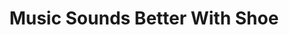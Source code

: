 ---
artist: Karenn
title: 'Music Sounds Better With Shoe'
apple_link: 'https://music.apple.com/us/album/music-sounds-better-with-shoe-single/1515982103'
link: 'https://www.dropbox.com/s/v5lpkbbjnk52xeh/Karenn.zip?dl=1'
content: ""
new_image: ../assets/FFWD/Karenn.jpg
published_date: '2020-06-12T18:49:15.000Z'
---